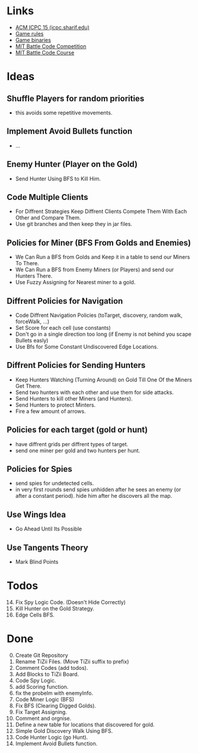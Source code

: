 # Links

* [ACM ICPC 15 (icpc.sharif.edu)](http://icpc.sharif.edu/acmicpc15/)
* [Game rules](http://acmwiki.ir/%D9%85%D8%B3%D8%A7%D8%A8%D9%82%D9%87%E2%80%8C%DB%8C_%DA%86%D8%A7%D9%84%D8%B4%DB%8C/%DB%B1%DB%B3%DB%B9%DB%B4/%D9%81%D9%87%D8%B1%D8%B3%D8%AA)
* [Game binaries](https://www.dropbox.com/s/gixn0aj77q5fgps/Version1.rar?dl=0)
* [MIT Battle Code Competition](https://www.battlecode.org/)
* [MIT Battle Code Course](http://ocw.mit.edu/courses/electrical-engineering-and-computer-science/6-370-the-battlecode-programming-competition-january-iap-2013/)

# Ideas

## Shuffle Players for random priorities
* this avoids some repetitive movements.

## Implement Avoid Bullets function
* ...

## Enemy Hunter (Player on the Gold)
* Send Hunter Using BFS to Kill Him.

## Code Multiple Clients
* For Diffrent Strategies Keep Diffrent Clients Compete Them With Each Other and Compare Them.
* Use git branches and then keep they in jar files.

## Policies for Miner (BFS From Golds and Enemies)
* We Can Run a BFS from Golds and Keep it in a table to send our Miners To There.
* We Can Run a BFS from Enemy Miners (or Players) and send our Hunters There.
* Use Fuzzy Assigning for Nearest miner to a gold.

## Diffrent Policies for Navigation
* Code Diffrent Navigation Policies (toTarget, discovery, random walk, forceWalk, ...)
* Set Score for each cell (use constants)
* Don't go in a single direction too long (if Enemy is not behind you scape Bullets easly)
* Use Bfs for Some Constant Undiscovered Edge Locations.


## Diffrent Policies for Sending Hunters
* Keep Hunters Watching (Turning Around) on Gold Till One Of the Miners Get There.
* Send two hunters with each other and use them for side attacks.
* Send Hunters to kill other Miners (and Hunters).
* Send Hunters to protect Minters.
* Fire a few amount of arrows.

## Policies for each target (gold or hunt)
* have diffrent grids per diffrent types of target.
* send one miner per gold and two hunters per hunt.

## Policies for Spies
* send spies for undetected cells.
* in very first rounds send spies unhidden after he sees an enemy (or after a constant period). hide him after he discovers all the map.

## Use Wings Idea
* Go Ahead Until Its Possible

## Use Tangents Theory
* Mark Blind Points

# Todos
14. Fix Spy Logic Code. (Doesn't Hide Correctly)
15. Kill Hunter on the Gold Strategy.
16. Edge Cells BFS.


# Done
00. Create Git Repository
01. Rename TiZii Files. (Move TiZii suffix to prefix)
02. Comment Codes (add todos).
03. Add Blocks to TiZii Board.
04. Code Spy Logic.
05. add Scoring function.
06. fix the probelm with enemyInfo.
07. Code Miner Logic (BFS)
08. Fix BFS (Clearing Digged Golds).
09. Fix Target Assigning.
10. Comment and orgnise.
11. Define a new table for locations that discovered for gold.
12. Simple Gold Discovery Walk Using BFS.
13. Code Hunter Logic (go Hunt).
14. Implement Avoid Bullets function.
